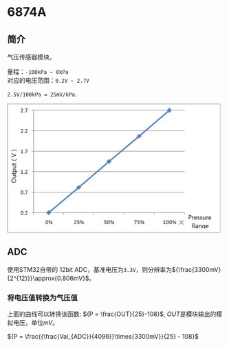 # 6874A

## 简介

气压传感器模块。

量程：`-100kPa ~ 0kPa`\
对应的电压范围：`0.2V ~ 2.7V`

`2.5V/100kPa = 25mV/kPa`.

![voltage](./image/voltage.png)

## ADC

使用STM32自带的 12bit ADC，基准电压为`3.3V`，则分辨率为${\frac{3300mV}{2^{12}}}\approx{0.806mV}$。

### 将电压值转换为气压值

上面的曲线可以转换该函数: ${P = \frac{OUT}{25}-108}$, ${OUT}$是模块输出的模拟电压，单位$mV$。

${P = \frac{{\frac{Val_{ADC}}{4096}}\times{3300mV}}{25} - 108}$
